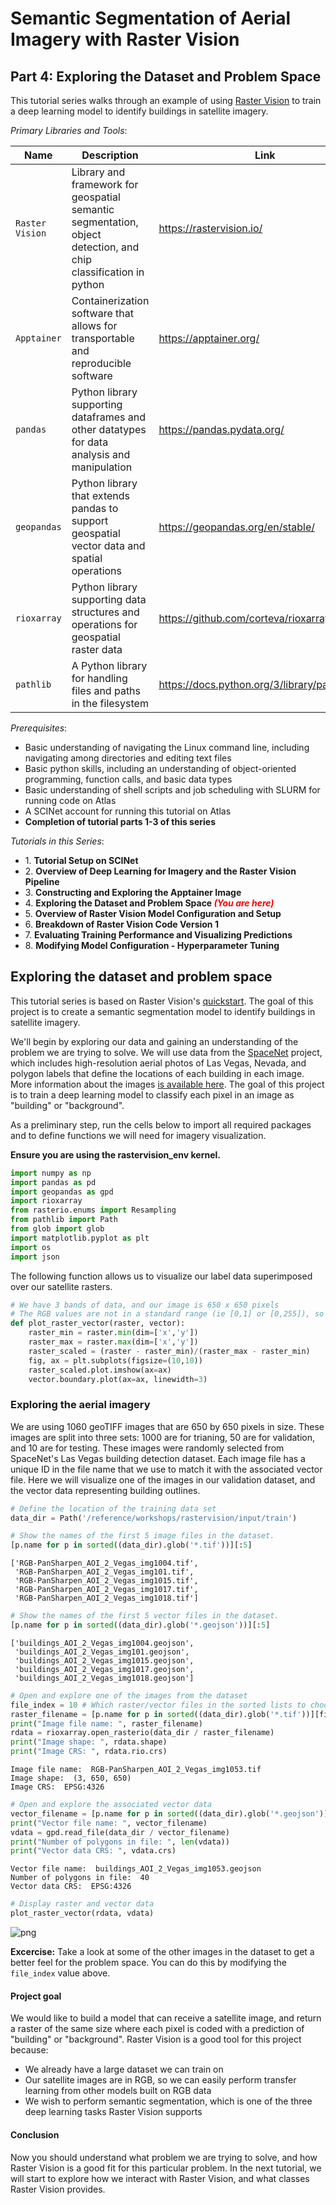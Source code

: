 # Semantic Segmentation of Aerial Imagery with Raster Vision 
## Part 4: Exploring the Dataset and Problem Space

This tutorial series walks through an example of using [Raster Vision](https://rastervision.io/) to train a deep learning model to identify buildings in satellite imagery.</br>

*Primary Libraries and Tools*:

|Name|Description|Link|
|-|-|-|
| `Raster Vision ` | Library and framework for geospatial semantic segmentation, object detection, and chip classification in python| https://rastervision.io/ |
| `Apptainer` | Containerization software that allows for transportable and reproducible software | https://apptainer.org/ |
| `pandas` | Python library supporting dataframes and other datatypes for data analysis and manipulation | https://pandas.pydata.org/ |
| `geopandas` | Python library that extends pandas to support geospatial vector data and spatial operations | https://geopandas.org/en/stable/ |
| `rioxarray` | Python library supporting data structures and operations for geospatial raster data | https://github.com/corteva/rioxarray |
| `pathlib` | A Python library for handling files and paths in the filesystem | https://docs.python.org/3/library/pathlib.html |

*Prerequisites*:
  * Basic understanding of navigating the Linux command line, including navigating among directories and editing text files
  * Basic python skills, including an understanding of object-oriented programming, function calls, and basic data types
  * Basic understanding of shell scripts and job scheduling with SLURM for running code on Atlas
  * A SCINet account for running this tutorial on Atlas
  * **Completion of tutorial parts 1-3 of this series**

*Tutorials in this Series*:
  * 1\. **Tutorial Setup on SCINet**
  * 2\. **Overview of Deep Learning for Imagery and the Raster Vision Pipeline**
  * 3\. **Constructing and Exploring the Apptainer Image**
  * 4\. **Exploring the Dataset and Problem Space <span style="color: red;">_(You are here)_</span>**
  * 5\. **Overview of Raster Vision Model Configuration and Setup**
  * 6\. **Breakdown of Raster Vision Code Version 1**
  * 7\. **Evaluating Training Performance and Visualizing Predictions**
  * 8\. **Modifying Model Configuration - Hyperparameter Tuning**

## Exploring the dataset and problem space
This tutorial series is based on Raster Vision's [quickstart](https://docs.rastervision.io/en/0.30/framework/quickstart.html). The goal of this project is to create a semantic segmentation model to identify buildings in satellite imagery.

We'll begin by exploring our data and gaining an understanding of the problem we are trying to solve. We will use data from the [SpaceNet](https://spacenet.ai/) project, which includes high-resolution aerial photos of Las Vegas, Nevada, and polygon labels that define the locations of each building in each image. More information about the images [is available here](https://spacenet.ai/spacenet-buildings-dataset-v2/). The goal of this project is to train a deep learning model to classify each pixel in an image as "building" or "background".

As a preliminary step, run the cells below to import all required packages and to define functions we will need for imagery visualization.

<b> Ensure you are using the rastervision_env kernel. </b>


```python
import numpy as np
import pandas as pd
import geopandas as gpd
import rioxarray
from rasterio.enums import Resampling
from pathlib import Path
from glob import glob
import matplotlib.pyplot as plt
import os
import json
```

The following function allows us to visualize our label data superimposed over our satellite rasters.


```python
# We have 3 bands of data, and our image is 650 x 650 pixels
# The RGB values are not in a standard range (ie [0,1] or [0,255]), so we must scale them accordingly
def plot_raster_vector(raster, vector):
    raster_min = raster.min(dim=['x','y'])
    raster_max = raster.max(dim=['x','y'])
    raster_scaled = (raster - raster_min)/(raster_max - raster_min)
    fig, ax = plt.subplots(figsize=(10,10))
    raster_scaled.plot.imshow(ax=ax)
    vector.boundary.plot(ax=ax, linewidth=3)
```

### Exploring the aerial imagery

We are using 1060 geoTIFF images that are 650 by 650 pixels in size. These images are split into three sets: 1000 are for trianing, 50 are for validation, and 10 are for testing. These images were randomly selected from SpaceNet's Las Vegas building detection dataset. Each image file has a unique ID in the file name that we use to match it with the associated vector file. Here we will visualize one of the images in our validation dataset, and the vector data representing building outlines.


```python
# Define the location of the training data set
data_dir = Path('/reference/workshops/rastervision/input/train')
```


```python
# Show the names of the first 5 image files in the dataset.
[p.name for p in sorted((data_dir).glob('*.tif'))][:5]
```




    ['RGB-PanSharpen_AOI_2_Vegas_img1004.tif',
     'RGB-PanSharpen_AOI_2_Vegas_img101.tif',
     'RGB-PanSharpen_AOI_2_Vegas_img1015.tif',
     'RGB-PanSharpen_AOI_2_Vegas_img1017.tif',
     'RGB-PanSharpen_AOI_2_Vegas_img1018.tif']




```python
# Show the names of the first 5 vector files in the dataset.
[p.name for p in sorted((data_dir).glob('*.geojson'))][:5]
```




    ['buildings_AOI_2_Vegas_img1004.geojson',
     'buildings_AOI_2_Vegas_img101.geojson',
     'buildings_AOI_2_Vegas_img1015.geojson',
     'buildings_AOI_2_Vegas_img1017.geojson',
     'buildings_AOI_2_Vegas_img1018.geojson']




```python
# Open and explore one of the images from the dataset
file_index = 10 # Which raster/vector files in the sorted lists to choose
raster_filename = [p.name for p in sorted((data_dir).glob('*.tif'))][file_index]
print("Image file name: ", raster_filename)
rdata = rioxarray.open_rasterio(data_dir / raster_filename)
print("Image shape: ", rdata.shape)
print("Image CRS: ", rdata.rio.crs)
```

    Image file name:  RGB-PanSharpen_AOI_2_Vegas_img1053.tif
    Image shape:  (3, 650, 650)
    Image CRS:  EPSG:4326



```python
# Open and explore the associated vector data
vector_filename = [p.name for p in sorted((data_dir).glob('*.geojson'))][file_index]
print("Vector file name: ", vector_filename)
vdata = gpd.read_file(data_dir / vector_filename)
print("Number of polygons in file: ", len(vdata))
print("Vector data CRS: ", vdata.crs)
```

    Vector file name:  buildings_AOI_2_Vegas_img1053.geojson
    Number of polygons in file:  40
    Vector data CRS:  EPSG:4326



```python
# Display raster and vector data
plot_raster_vector(rdata, vdata)
```


    
![png](Raster_Vision_Part_4_files/Raster_Vision_Part_4_12_0.png)
    


**Excercise:** Take a look at some of the other images in the dataset to get a better feel for the problem space. You can do this by modifying the `file_index` value above.

#### Project goal
We would like to build a model that can receive a satellite image, and return a raster of the same size where each pixel is coded with a prediction of "building" or "background". Raster Vision is a good tool for this project because:
- We already have a large dataset we can train on
- Our satellite images are in RGB, so we can easily perform transfer learning from other models built on RGB data
- We wish to perform semantic segmentation, which is one of the three deep learning tasks Raster Vision supports

#### Conclusion
Now you should understand what problem we are trying to solve, and how Raster Vision is a good fit for this particular problem. In the next tutorial, we will start to explore how we interact with Raster Vision, and what classes Raster Vision provides.
